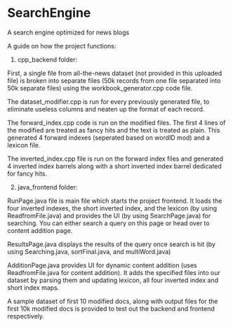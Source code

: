 # SearchEngine
A search engine optimized for news blogs

A guide on how the project functions: 
1. cpp_backend folder:

First, a single file from all-the-news dataset (not provided in this uploaded file) is broken into separate files (50k  records from one file separated into 50k separate files) using the workbook_generator.cpp code file.

The dataset_modifier.cpp is run for every previously generated file, to eliminate useless columns and neaten up the format of each record.

The forward_index.cpp code is run on the modified files. The first 4 lines of the modified are treated as fancy hits and the text is treated as plain. This generated 4 forward indexes (seperated based on wordID mod) and a lexicon file.

The inverted_index.cpp file is run on the forward index files and generated 4 inverted index barrels along with a short inverted index barrel dedicated for fancy hits.

2. java_frontend folder:

RunPage.java file is main file which starts the project frontend. It loads the four inverted indexes, the short inverted index, and the lexicon (by using ReadfromFile.java) and provides the UI (by using SearchPage.java) for searching. You can either search a query on this page or head over to content addition page.

ResultsPage.java displays the results of the query once search is hit (by using Searching.java, sortFinal.java, and multiWord.java)

AdditionPage.java provides UI for dynamic content addition (uses ReadfromFile.java for content addition). It adds the specified files into our dataset by parsing them and updating lexicon, all four inverted index and short index maps.


A sample dataset of first 10 modified docs, along with output files for the first 10k modified docs is provided to test out the backend and frontend respectively.
